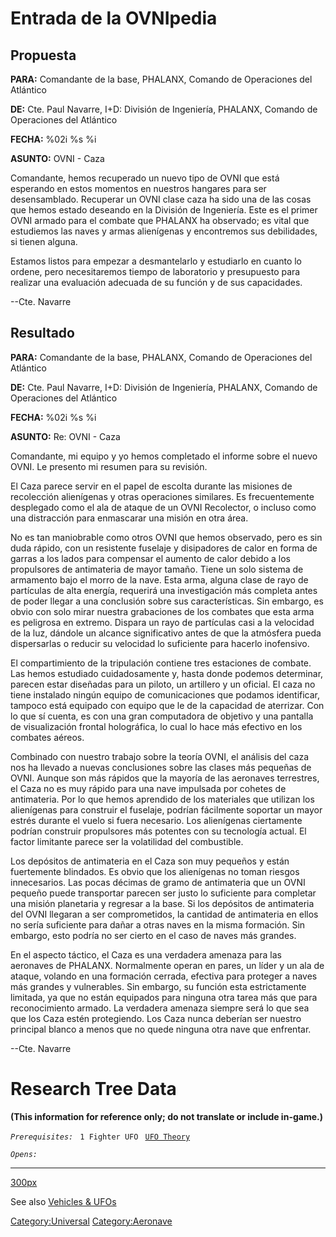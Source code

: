 # Entrada de la OVNIpedia

## Propuesta

**PARA:** Comandante de la base, PHALANX, Comando de Operaciones del
Atlántico

**DE:** Cte. Paul Navarre, I+D: División de Ingeniería, PHALANX, Comando
de Operaciones del Atlántico

**FECHA:** %02i %s %i

**ASUNTO:** OVNI - Caza

Comandante, hemos recuperado un nuevo tipo de OVNI que está esperando en
estos momentos en nuestros hangares para ser desensamblado. Recuperar un
OVNI clase caza ha sido una de las cosas que hemos estado deseando en la
División de Ingeniería. Este es el primer OVNI armado para el combate
que PHALANX ha observado; es vital que estudiemos las naves y armas
alienígenas y encontremos sus debilidades, si tienen alguna.

Estamos listos para empezar a desmantelarlo y estudiarlo en cuanto lo
ordene, pero necesitaremos tiempo de laboratorio y presupuesto para
realizar una evaluación adecuada de su función y de sus capacidades.

--Cte. Navarre

## Resultado

**PARA:** Comandante de la base, PHALANX, Comando de Operaciones del
Atlántico

**DE:** Cte. Paul Navarre, I+D: División de Ingeniería, PHALANX, Comando
de Operaciones del Atlántico

**FECHA:** %02i %s %i

**ASUNTO:** Re: OVNI - Caza

Comandante, mi equipo y yo hemos completado el informe sobre el nuevo
OVNI. Le presento mi resumen para su revisión.

El Caza parece servir en el papel de escolta durante las misiones de
recolección alienígenas y otras operaciones similares. Es frecuentemente
desplegado como el ala de ataque de un OVNI Recolector, o incluso como
una distracción para enmascarar una misión en otra área.

No es tan maniobrable como otros OVNI que hemos observado, pero es sin
duda rápido, con un resistente fuselaje y disipadores de calor en forma
de garras a los lados para compensar el aumento de calor debido a los
propulsores de antimateria de mayor tamaño. Tiene un solo sistema de
armamento bajo el morro de la nave. Esta arma, alguna clase de rayo de
partículas de alta energía, requerirá una investigación más completa
antes de poder llegar a una conclusión sobre sus características. Sin
embargo, es obvio con solo mirar nuestra grabaciones de los combates que
esta arma es peligrosa en extremo. Dispara un rayo de partículas casi a
la velocidad de la luz, dándole un alcance significativo antes de que la
atmósfera pueda dispersarlas o reducir su velocidad lo suficiente para
hacerlo inofensivo.

El compartimiento de la tripulación contiene tres estaciones de combate.
Las hemos estudiado cuidadosamente y, hasta donde podemos determinar,
parecen estar diseñadas para un piloto, un artillero y un oficial. El
caza no tiene instalado ningún equipo de comunicaciones que podamos
identificar, tampoco está equipado con equipo que le de la capacidad de
aterrizar. Con lo que sí cuenta, es con una gran computadora de objetivo
y una pantalla de visualización frontal holográfica, lo cual lo hace más
efectivo en los combates aéreos.

Combinado con nuestro trabajo sobre la teoría OVNI, el análisis del caza
nos ha llevado a nuevas conclusiones sobre las clases más pequeñas de
OVNI. Aunque son más rápidos que la mayoría de las aeronaves terrestres,
el Caza no es muy rápido para una nave impulsada por cohetes de
antimateria. Por lo que hemos aprendido de los materiales que utilizan
los alienígenas para construir el fuselaje, podrían fácilmente soportar
un mayor estrés durante el vuelo si fuera necesario. Los alienígenas
ciertamente podrían construir propulsores más potentes con su tecnología
actual. El factor limitante parece ser la volatilidad del combustible.

Los depósitos de antimateria en el Caza son muy pequeños y están
fuertemente blindados. Es obvio que los alienígenas no toman riesgos
innecesarios. Las pocas décimas de gramo de antimateria que un OVNI
pequeño puede transportar parecen ser justo lo suficiente para completar
una misión planetaria y regresar a la base. Si los depósitos de
antimateria del OVNI llegaran a ser comprometidos, la cantidad de
antimateria en ellos no sería suficiente para dañar a otras naves en la
misma formación. Sin embargo, esto podría no ser cierto en el caso de
naves más grandes.

En el aspecto táctico, el Caza es una verdadera amenaza para las
aeronaves de PHALANX. Normalmente operan en pares, un líder y un ala de
ataque, volando en una formación cerrada, efectiva para proteger a naves
más grandes y vulnerables. Sin embargo, su función esta estrictamente
limitada, ya que no están equipados para ninguna otra tarea más que para
reconocimiento armado. La verdadera amenaza siempre será lo que sea que
los Caza estén protegiendo. Los Caza nunca deberían ser nuestro
principal blanco a menos que no quede ninguna otra nave que enfrentar.

--Cte. Navarre

# Research Tree Data

**(This information for reference only; do not translate or include
in-game.)**

*`Prerequisites:`*
` 1 Fighter UFO`
` `[`UFO Theory`](Research/UFO_Theory "wikilink")

*`Opens:`*

------------------------------------------------------------------------

[300px](image:Ufo_fighter.jpg "wikilink")

See also [Vehicles & UFOs](Vehicles_&_UFOs "wikilink")

[Category:Universal](Category:Universal "wikilink")
[Category:Aeronave](Category:Aeronave "wikilink")